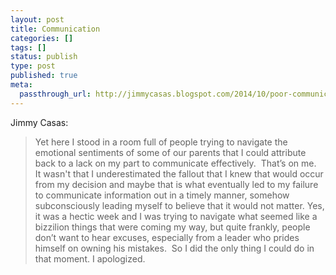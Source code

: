 ```yaml
---
layout: post
title: Communication
categories: []
tags: []
status: publish
type: post
published: true
meta:
  passthrough_url: http://jimmycasas.blogspot.com/2014/10/poor-communicationthe-root-of-all-evil.html?m=1
---
```


Jimmy Casas:


>Yet here I stood in a room full of people trying to navigate the emotional sentiments of some of our parents that I could attribute back to a lack on my part to communicate effectively.  That’s on me.  It wasn't that I underestimated the fallout that I knew that would occur from my decision and maybe that is what eventually led to my failure to communicate information out in a timely manner, somehow subconsciously leading myself to believe that it would not matter. Yes, it was a hectic week and I was trying to navigate what seemed like a bizzilion things that were coming my way, but quite frankly, people don’t want to hear excuses, especially from a leader who prides himself on owning his mistakes.  So I did the only thing I could do in that moment. I apologized.
